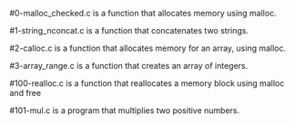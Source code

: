 #0-malloc_checked.c is a function that allocates memory using malloc.

#1-string_nconcat.c is a function that concatenates two strings.

#2-calloc.c is a function that allocates memory for an array, using malloc.

#3-array_range.c is a function that creates an array of integers.

#100-realloc.c is a function that reallocates a memory block using malloc and free

#101-mul.c is a program that multiplies two positive numbers.
